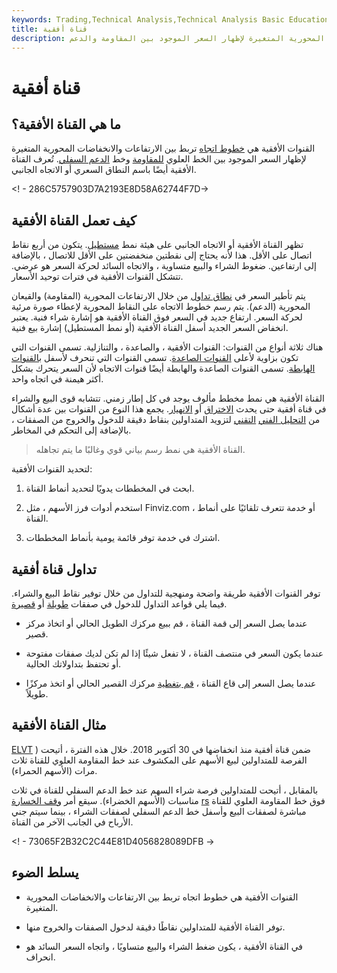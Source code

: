 ```yaml
---
keywords: Trading,Technical Analysis,Technical Analysis Basic Education
title: قناة أفقية
description: القنوات الأفقية هي خطوط الاتجاه التي تربط بين الارتفاعات والانخفاضات المحورية المتغيرة لإظهار السعر الموجود بين المقاومة والدعم.
---
```


# قناة أفقية
## ما هي القناة الأفقية؟

القنوات الأفقية هي [خطوط اتجاه](/trendline) تربط بين الارتفاعات والانخفاضات المحورية المتغيرة لإظهار السعر الموجود بين الخط العلوي [للمقاومة](/resistance) وخط [الدعم السفلي](/support). تُعرف القناة الأفقية أيضًا باسم النطاق السعري أو الاتجاه الجانبي.

<! - 286C5757903D7A2193E8D58A62744F7D->

## كيف تعمل القناة الأفقية

تظهر القناة الأفقية أو الاتجاه الجانبي على هيئة نمط [مستطيل](/rectangle). يتكون من أربع نقاط اتصال على الأقل. هذا لأنه يحتاج إلى نقطتين منخفضتين على الأقل للاتصال ، بالإضافة إلى ارتفاعين. ضغوط الشراء والبيع متساوية ، والاتجاه السائد لحركة السعر هو عرضي. تتشكل القنوات الأفقية في فترات توحيد الأسعار.

يتم تأطير السعر في [نطاق تداول](/tradingrange) من خلال الارتفاعات المحورية (المقاومة) والقيعان المحورية (الدعم). يتم رسم خطوط الاتجاه على النقاط المحورية لإعطاء صورة مرئية لحركة السعر. ارتفاع جديد في السعر فوق القناة الأفقية هو إشارة شراء فنية. يعتبر انخفاض السعر الجديد أسفل القناة الأفقية (أو نمط المستطيل) إشارة بيع فنية.

هناك ثلاثة أنواع من القنوات: القنوات الأفقية ، والصاعدة ، والتنازلية. تسمى القنوات التي تكون بزاوية لأعلى [القنوات الصاعدة](/ascendingchannel). تسمى القنوات التي تنحرف لأسفل [بالقنوات الهابطة](/descendingchannel). تسمى القنوات الصاعدة والهابطة أيضًا قنوات الاتجاه لأن السعر يتحرك بشكل أكثر هيمنة في اتجاه واحد.

القناة الأفقية هي نمط مخطط مألوف يوجد في كل إطار زمني. تتشابه قوى البيع والشراء في قناة أفقية حتى يحدث [الاختراق](/breakout) أو [الانهيار](/breakdown). يجمع هذا النوع من القنوات بين عدة أشكال من [التحليل الفني](/technicalanalysis) [التقني](/technicalanalysis) لتزويد المتداولين بنقاط دقيقة للدخول والخروج من الصفقات ، بالإضافة إلى التحكم في المخاطر.

> القناة الأفقية هي نمط رسم بياني قوي وغالبًا ما يتم تجاهله.

>

لتحديد القنوات الأفقية:

1. ابحث في المخططات يدويًا لتحديد أنماط القناة.

1. استخدم أدوات فرز الأسهم ، مثل Finviz.com ، أو خدمة تتعرف تلقائيًا على أنماط القناة.

1. اشترك في خدمة توفر قائمة يومية بأنماط المخططات.

## تداول قناة أفقية

توفر القنوات الأفقية طريقة واضحة ومنهجية للتداول من خلال توفير نقاط البيع والشراء. فيما يلي قواعد التداول للدخول في صفقات [طويلة](/long) أو [قصيرة](/short).

- عندما يصل السعر إلى قمة القناة ، قم ببيع مركزك الطويل الحالي أو اتخاذ مركز قصير.

- عندما يكون السعر في منتصف القناة ، لا تفعل شيئًا إذا لم تكن لديك صفقات مفتوحة أو تحتفظ بتداولاتك الحالية.

- عندما يصل السعر إلى قاع القناة ، [قم بتغطية](/shortcovering) مركزك القصير الحالي أو اتخذ مركزًا طويلاً.

## مثال القناة الأفقية

[ELVT](/gap) ) ضمن قناة أفقية منذ انخفاضها في 30 أكتوبر 2018. خلال هذه الفترة ، أتيحت الفرصة للمتداولين لبيع الأسهم على المكشوف عند خط المقاومة العلوي للقناة ثلاث مرات (الأسهم الحمراء).

بالمقابل ، أتيحت للمتداولين فرصة شراء السهم عند خط الدعم السفلي للقناة في ثلاث مناسبات (الأسهم الخضراء). سيقع أمر [وقف الخسارة](/stop-lossorder) [rs](/stop-lossorder) فوق خط المقاومة العلوي للقناة مباشرة لصفقات البيع وأسفل خط الدعم السفلي لصفقات الشراء ، بينما سيتم جني الأرباح في الجانب الآخر من القناة.

<! - 73065F2B32C2C44E81D4056828089DFB ->

## يسلط الضوء

- القنوات الأفقية هي خطوط اتجاه تربط بين الارتفاعات والانخفاضات المحورية المتغيرة.

- توفر القناة الأفقية للمتداولين نقاطًا دقيقة لدخول الصفقات والخروج منها.

- في القناة الأفقية ، يكون ضغط الشراء والبيع متساويًا ، واتجاه السعر السائد هو انحراف.

